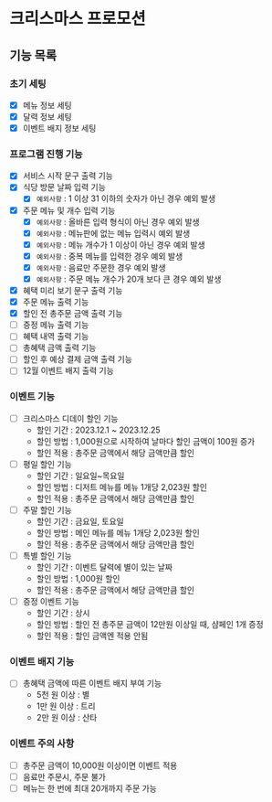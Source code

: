 # 크리스마스 프로모션

## 기능 목록

### 초기 세팅
- [X] 메뉴 정보 세팅
- [X] 달력 정보 세팅
- [X] 이벤트 배지 정보 세팅

### 프로그램 진행 기능
- [X] 서비스 시작 문구 출력 기능
- [X] 식당 방문 날짜 입력 기능
  - [X] `예외사항` : 1 이상 31 이하의 숫자가 아닌 경우 예외 발생
- [X] 주문 메뉴 및 개수 입력 기능
  - [X] `예외사항` : 올바른 입력 형식이 아닌 경우 예외 발생
  - [X] `예외사항` : 메뉴판에 없는 메뉴 입력시 예외 발생
  - [X] `예외사항` : 메뉴 개수가 1 이상이 아닌 경우 예외 발생
  - [X] `예외사항` : 중복 메뉴를 입력한 경우 예외 발생
  - [X] `예외사항` : 음료만 주문한 경우 예외 발생
  - [X] `예외사항` : 주문 메뉴 개수가 20개 보다 큰 경우 예외 발생
- [X] 혜택 미리 보기 문구 출력 기능
- [X] 주문 메뉴 출력 기능
- [X] 할인 전 총주문 금액 출력 기능
- [ ] 증정 메뉴 출력 기능
- [ ] 혜택 내역 출력 기능
- [ ] 총혜택 금액 출력 기능
- [ ] 할인 후 예상 결제 금액 출력 기능
- [ ] 12월 이벤트 배지 출력 기능
 
### 이벤트 기능
- [ ] 크리스마스 디데이 할인 기능
  - 할인 기간 : 2023.12.1 ~ 2023.12.25
  - 할인 방법 : 1,000원으로 시작하여 날마다 할인 금액이 100원 증가
  - 할인 적용 : 총주문 금액에서 해당 금액만큼 할인
- [ ] 평일 할인 기능
  - 할인 기간 : 일요일~목요일
  - 할인 방법 : 디저트 메뉴를 메뉴 1개당 2,023원 할인
  - 할인 적용 : 총주문 금액에서 해당 금액만큼 할인
- [ ] 주말 할인 기능
  - 할인 기간 : 금요일, 토요일
  - 할인 방법 : 메인 메뉴를 메뉴 1개당 2,023원 할인
  - 할인 적용 : 총주문 금액에서 해당 금액만큼 할인
- [ ] 특별 할인 기능
  - 할인 기간 : 이벤트 달력에 별이 있는 날짜
  - 할인 방법 : 1,000원 할인
  - 할인 적용 : 총주문 금액에서 해당 금액만큼 할인
- [ ] 증정 이벤트 기능
  - 할인 기간 : 상시
  - 할인 방법 : 할인 전 총주문 금액이 12만원 이상일 때, 샴페인 1개 증정
  - 할인 적용 : 할인 금액엔 적용 안됨

### 이벤트 배지 기능
- [ ] 총혜택 금액에 따른 이벤트 배지 부여 기능
  - 5천 원 이상 : 별
  - 1만 원 이상 : 트리
  - 2만 원 이상 : 산타

### 이벤트 주의 사항
- [ ] 총주문 금액이 10,000원 이상이면 이벤트 적용
- [ ] 음료만 주문시, 주문 불가
- [ ] 메뉴는 한 번에 최대 20개까지 주문 가능